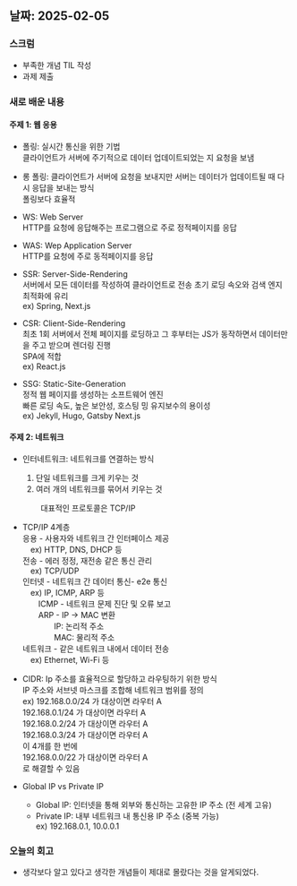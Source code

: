 ## 날짜: 2025-02-05

### 스크럼

- 부족한 개념 TIL 작성
- 과제 제출

### 새로 배운 내용

#### 주제 1: 웹 응용

- 폴링: 실시간 통신을 위한 기법<br>
  클라이언트가 서버에 주기적으로 데이터 업데이트되었는 지 요청을 보냄
- 롱 폴링: 클라이언트가 서버에 요청을 보내지만 서버는 데이터가 업데이트될 때 다시 응답을 보내는 방식 <br>
  폴링보다 효율적

- WS: Web Server<br>
  HTTP를 요청에 응답해주는 프로그램으로 주로 정적페이지를 응답
- WAS: Wep Application Server<br>
  HTTP를 요청에 주로 동적페이지를 응답<br>

- SSR: Server-Side-Rendering<br>
  서버에서 모든 데이터를 작성하여 클라이언트로 전송
  초기 로딩 속오와 검색 엔지 최적화에 유리<br>
  ex) Spring, Next.js
- CSR: Client-Side-Rendering<br>
  최초 1회 서버에서 전체 페이지를 로딩하고 그 후부터는 JS가 동작하면서 데이터만을 주고 받으며 렌더링 진행<br>
  SPA에 적합<br>
  ex) React.js
- SSG: Static-Site-Generation<br>
  정적 웹 페이지를 생성하는 소프트웨어 엔진 <br>
  빠른 로딩 속도, 높은 보안성, 호스팅 밍 유지보수의 용이성<br>
  ex) Jekyll, Hugo, Gatsby Next.js

#### 주제 2: 네트워크

- 인터네트워크: 네트워크를 연결하는 방식

  1. 단일 네트워크를 크게 키우는 것<br>
  2. 여러 개의 네트워크를 묶어서 키우는 것<br>

&emsp;&emsp;&emsp;&emsp;대표적인 프로토콜은 TCP/IP

- TCP/IP 4계층 <br>
  응용 - 사용자와 네트워크 간 인터페이스 제공 <br>
  &emsp;ex) HTTP, DNS, DHCP 등<br>
  전송 - 에러 정정, 재전송 같은 통신 관리<br>
  &emsp;ex) TCP/UDP<br>
  인터넷 - 네트워크 간 데이터 통신- e2e 통신<br>
  &emsp;ex) IP, ICMP, ARP 등 <br>
  &emsp;&emsp;ICMP - 네트워크 문제 진단 및 오류 보고<br>
  &emsp;&emsp;ARP - IP -> MAC 변환<br>
  &emsp;&emsp;&emsp;&emsp;IP: 논리적 주소<br>
  &emsp;&emsp;&emsp;&emsp;MAC: 물리적 주소 <br>
  네트워크 - 같은 네트워크 내에서 데이터 전송<br>
  &emsp;ex) Ethernet, Wi-Fi 등<br>

- CIDR: Ip 주소를 효율적으로 할당하고 라우팅하기 위한 방식<br>
  IP 주소와 서브넷 마스크를 조합해 네트워크 범위를 정의 <br>
  ex) 192.168.0.0/24 가 대상이면 라우터 A<br>
  192.168.0.1/24 가 대상이면 라우터 A<br>
  192.168.0.2/24 가 대상이면 라우터 A<br>
  192.168.0.3/24 가 대상이면 라우터 A<br>
  이 4개를 한 번에<br>
  192.168.0.0/22 가 대상이면 라우터 A <br>
  로 해결할 수 있음

- Global IP vs Private IP
  - Global IP: 인터넷을 통해 외부와 통신하는 고유한 IP 주소 (전 세계 고유)
  - Private IP: 내부 네트워크 내 통신용 IP 주소 (중복 가능)<br>
    ex) 192.168.0.1, 10.0.0.1

### 오늘의 회고

- 생각보다 알고 있다고 생각한 개념들이 제대로 몰랐다는 것을 알게되었다.
